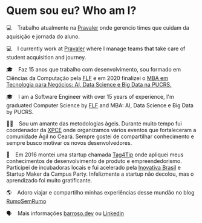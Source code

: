 # Quem sou eu? Who am I?

:computer: &ensp; Trabalho atualmente na [Pravaler](https://www.pravaler.com.br/) onde gerencio times que cuidam da aquisição e jornada do aluno.

:computer: &ensp; I currently work at [Pravaler](https://www.pravaler.com.br/) where I manage teams that take care of student acquisition and journey.

:mortar_board: &ensp; Faz 15 anos que trabalho com desenvolvimento, sou formado em Ciências da Computação pela [FLF](https://flf.edu.br/) e em 2020 finalizei o [MBA em Tecnologia para Negócios: AI, Data Science e Big Data na PUCRS.](https://online.pucrs.br/pos/mba-tecnologia-para-negocios-inteligencia-artificial-data-science-big-data) 

:mortar_board: &ensp; I am a Software Engineer with over 15 years of experience, I'm graduated Computer Science by [FLF](https://flf.edu.br/) and MBA: AI, Data Science e Big Data by PUCRS.

:technologist: &ensp; Sou um amante das metodologias ágeis. Durante muito tempo fui coordenador da [XPCE](https://www.milfont.org/tech/category/xpce/) onde organizamos vários eventos que fortaleceram a comunidade Ágil no Ceará. Sempre gostei de compartilhar conhecimento e sempre busco motivar os novos desenvolvedores. 

:rocket: &ensp; Em 2016 montei uma startup chamada [Tag4Tip](http://tag4tip.com/) onde apliquei meus conhecimentos de desenvolvimento de produto e empreendedorismo. Participei de incubadoras locais e fui acelerado pela [Inovativa Brasil](https://www.inovativabrasil.com.br/) e Startup Maker da Campus Party. Infelizmente a startup não decolou, mas o aprendizado foi muito gratificante. 

:earth_americas: &ensp; Adoro viajar e compartilho minhas experiências desse mundão no blog [RumoSemRumo](www.rumosemrumo.com.br) 

:speaking_head: &ensp; Mais informações [barroso.dev](https://www.barroso.dev/) ou [Linkedin](https://www.linkedin.com/in/franciscobarrosodasilva/)

